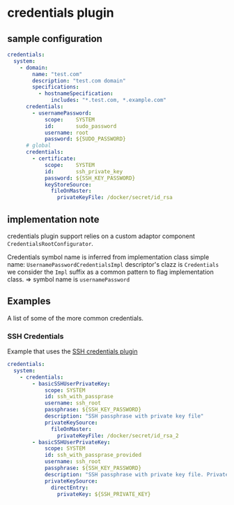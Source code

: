 # credentials plugin

## sample configuration
            

```yaml
credentials:
  system:
    - domain:
        name: "test.com"
        description: "test.com domain"
        specifications:
          - hostnameSpecification:
              includes: "*.test.com, *.example.com"
      credentials:          
        - usernamePassword:
            scope:    SYSTEM
            id:       sudo_password
            username: root
            password: ${SUDO_PASSWORD}
      # global
      credentials:
        - certificate:
            scope:    SYSTEM
            id:       ssh_private_key
            password: ${SSH_KEY_PASSWORD}
            keyStoreSource: 
              fileOnMaster:
                privateKeyFile: /docker/secret/id_rsa

```

## implementation note

credentials plugin support relies on a custom adaptor component `CredentialsRootConfigurator`.

Credentials symbol name is inferred from implementation class simple name: `UsernamePasswordCredentialsImpl`
descriptor's clazz is `Credentials` 
we consider the `Impl` suffix as a common pattern to flag implementation class.
=> symbol name is `usernamePassword` 


## Examples

A list of some of the more common credentials. 

### SSH Credentials

Example that uses the [SSH credentials plugin](https://plugins.jenkins.io/ssh-credentials)

```yaml
credentials:
  system:
    - credentials:
        - basicSSHUserPrivateKey:
            scope: SYSTEM
            id: ssh_with_passprase
            username: ssh_root
            passphrase: ${SSH_KEY_PASSWORD}
            description: "SSH passphrase with private key file"
            privateKeySource:
              fileOnMaster:
                privateKeyFile: /docker/secret/id_rsa_2
        - basicSSHUserPrivateKey:
            scope: SYSTEM
            id: ssh_with_passprase_provided
            username: ssh_root
            passphrase: ${SSH_KEY_PASSWORD}
            description: "SSH passphrase with private key file. Private key provided"
            privateKeySource:
              directEntry:
                privateKey: ${SSH_PRIVATE_KEY}
```
